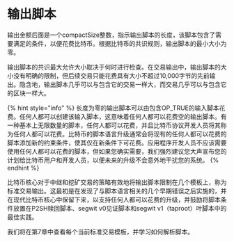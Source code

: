 # 输出脚本

输出金额后面是一个compactSize整数，指示输出脚本的长度，该脚本包含了需要满足的条件，以便花费比特币。根据比特币的共识规则，输出脚本的最小大小为零。

输出脚本的共识最大允许大小取决于何时进行检查。在交易输出中，输出脚本的大小没有明确的限制，但后续交易只能花费具有大小不超过10,000字节的先前输出。隐含地，输出脚本几乎可以与包含它的交易一样大，而交易几乎可以与包含它的区块一样大。

{% hint style="info" %}
长度为零的输出脚本可以由包含OP\_TRUE的输入脚本花费。任何人都可以创建该输入脚本，这意味着任何人都可以花费空的输出脚本。有一种基本上无限数量的脚本，任何人都可以花费，并且比特币协议开发人员将其称为任何人都可以花费。比特币的脚本语言升级通常会将现有的任何人都可以花费的脚本添加新的约束条件，使其仅在新条件下可花费。应用程序开发人员不应该需要使用任何人都可以花费的脚本，但如果您确实需要，我们强烈建议您大声宣布您的计划给比特币用户和开发人员，以便未来的升级不会意外地干扰您的系统。
{% endhint %}

比特币核心对于中继和挖矿交易的策略有效地将输出脚本限制在几个模板上，称为标准交易输出。这最初是在发现了与脚本语言相关的几个早期错误之后实施的，并在现代比特币核心中保留下来，以支持任何人都可以花费的升级，并鼓励将脚本条件放置在P2SH赎回脚本、segwit v0见证脚本和segwit v1（taproot）叶脚本中的最佳实践。

我们将在第7章中查看每个当前标准交易模板，并学习如何解析脚本。
